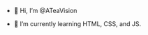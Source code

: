 - 👋 Hi, I’m @ATeaVision

- 🌱 I’m currently learning HTML, CSS, and JS.


<!---
ATeaVision/ATeaVision is a ✨ special ✨ repository because its `README.md` (this file) appears on your GitHub profile.
You can click the Preview link to take a look at your changes.
--->
